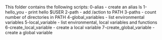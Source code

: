 This folder contains the following scripts:
0-alias - create an alias ls
1-hello_you - print hello $USER
2-path - add /action to PATH
3-paths - count number of directories in PATH
4-global_variables - list environmental variables
5-local_variable - list environmental, local variables and functions
6-create_local_variable - create a local variable
7-create_global_variable - create a global variable
